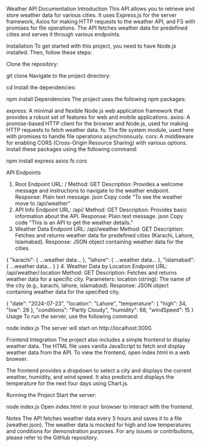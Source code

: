 Weather API Documentation
Introduction
This API allows you to retrieve and store weather data for various cities. It uses Express.js for the server framework, Axios for making HTTP requests to the weather API, and FS with promises for file operations. The API fetches weather data for predefined cities and serves it through various endpoints.

Installation
To get started with this project, you need to have Node.js installed. Then, follow these steps:

Clone the repository:



git clone <repository-url>
Navigate to the project directory:



cd <project-directory>
Install the dependencies:


npm install
Dependencies
The project uses the following npm packages:

express: A minimal and flexible Node.js web application framework that provides a robust set of features for web and mobile applications.
axios: A promise-based HTTP client for the browser and Node.js, used for making HTTP requests to fetch weather data.
fs: The file system module, used here with promises to handle file operations asynchronously.
cors: A middleware for enabling CORS (Cross-Origin Resource Sharing) with various options.
Install these packages using the following command:


npm install express axios fs cors

API Endpoints

1. Root Endpoint
URL: /
Method: GET
Description: Provides a welcome message and instructions to navigate to the weather endpoint.
Response: Plain text message.
json
Copy code
"To see the weather move to /api/weather"
2. API Info Endpoint
URL: /api/
Method: GET
Description: Provides basic information about the API.
Response: Plain text message.
json
Copy code
"This is an API to get the weather details."
3. Weather Data Endpoint
URL: /api/weather
Method: GET
Description: Fetches and returns weather data for predefined cities (Karachi, Lahore, Islamabad).
Response: JSON object containing weather data for the cities.

{
    "karachi": { ...weather data... },
    "lahore": { ...weather data... },
    "islamabad": { ...weather data... }
}
4. Weather Data by Location Endpoint
URL: /api/weather/:location
Method: GET
Description: Fetches and returns weather data for a specific city.
Parameters:
location (string): The name of the city (e.g., karachi, lahore, islamabad).
Response: JSON object containing weather data for the specified city.

{
    "date": "2024-07-23",
    "location": "Lahore",
    "temperature": { "high": 34, "low": 28 },
    "conditions": "Partly Cloudy",
    "humidity": 68,
    "windSpeed": 15
}
Usage
To run the server, use the following command:


node index.js
The server will start on http://localhost:3000.

Frontend Integration
The project also includes a simple frontend to display weather data. The HTML file uses vanilla JavaScript to fetch and display weather data from the API. To view the frontend, open index.html in a web browser.

The frontend provides a dropdown to select a city and displays the current weather, humidity, and wind speed. It also predicts and displays the temperature for the next four days using Chart.js.

Running the Project
Start the server:


node index.js
Open index.html in your browser to interact with the frontend.

Notes
The API fetches weather data every 5 hours and saves it to a file (weather.json).
The weather data is mocked for high and low temperatures and conditions for demonstration purposes.
For any issues or contributions, please refer to the GitHub repository.
